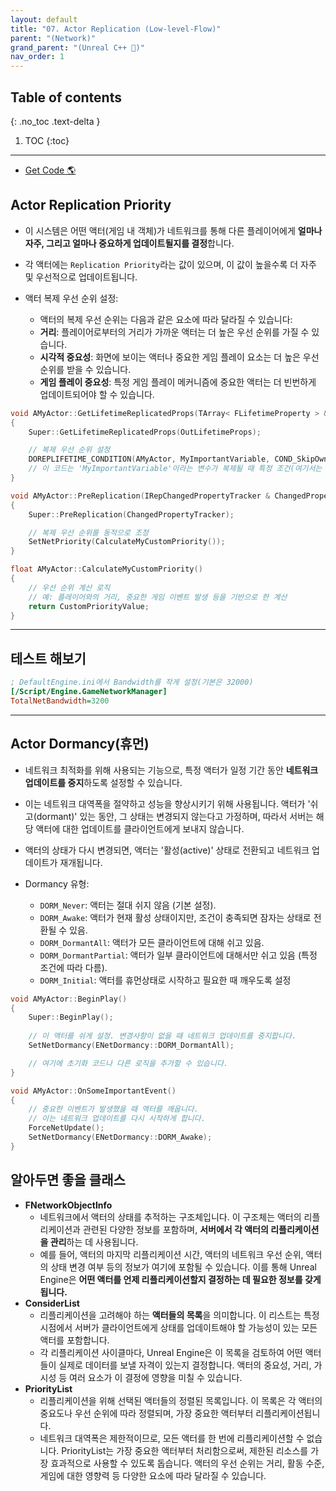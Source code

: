 ```yaml
---
layout: default
title: "07. Actor Replication (Low-level-Flow)"
parent: "(Network)"
grand_parent: "(Unreal C++ 🚀)"
nav_order: 1
---
```


## Table of contents
{: .no_toc .text-delta }

1. TOC
{:toc}

---

* [Get Code 🌎](https://github.com/Arthur880708/Unreal_Example_Network/tree/7)

## Actor Replication Priority

* 이 시스템은 어떤 액터(게임 내 객체)가 네트워크를 통해 다른 플레이어에게 **얼마나 자주, 그리고 얼마나 중요하게 업데이트될지를 결정**합니다. 
* 각 액터에는 `Replication Priority`라는 값이 있으며, 이 값이 높을수록 더 자주 및 우선적으로 업데이트됩니다.

* 액터 복제 우선 순위 설정:
    * 액터의 복제 우선 순위는 다음과 같은 요소에 따라 달라질 수 있습니다:
    * **거리**: 플레이어로부터의 거리가 가까운 액터는 더 높은 우선 순위를 가질 수 있습니다.
    * **시각적 중요성**: 화면에 보이는 액터나 중요한 게임 플레이 요소는 더 높은 우선 순위를 받을 수 있습니다.
    * **게임 플레이 중요성**: 특정 게임 플레이 메커니즘에 중요한 액터는 더 빈번하게 업데이트되어야 할 수 있습니다.

```cpp
void AMyActor::GetLifetimeReplicatedProps(TArray< FLifetimeProperty > & OutLifetimeProps) const
{
    Super::GetLifetimeReplicatedProps(OutLifetimeProps);

    // 복제 우선 순위 설정
    DOREPLIFETIME_CONDITION(AMyActor, MyImportantVariable, COND_SkipOwner);
    // 이 코드는 'MyImportantVariable'이라는 변수가 복제될 때 특정 조건(여기서는 소유자를 제외하고)을 적용합니다.
}

void AMyActor::PreReplication(IRepChangedPropertyTracker & ChangedPropertyTracker)
{
    Super::PreReplication(ChangedPropertyTracker);

    // 복제 우선 순위를 동적으로 조정
    SetNetPriority(CalculateMyCustomPriority());
}

float AMyActor::CalculateMyCustomPriority()
{
    // 우선 순위 계산 로직
    // 예: 플레이어와의 거리, 중요한 게임 이벤트 발생 등을 기반으로 한 계산
    return CustomPriorityValue;
}

```

---

## 테스트 해보기

```ini
; DefaultEngine.ini에서 Bandwidth를 작게 설정(기본은 32000)
[/Script/Engine.GameNetworkManager]
TotalNetBandwidth=3200
```

---

## Actor Dormancy(휴먼)

* 네트워크 최적화를 위해 사용되는 기능으로, 특정 액터가 일정 기간 동안 **네트워크 업데이트를 중지**하도록 설정할 수 있습니다. 
* 이는 네트워크 대역폭을 절약하고 성능을 향상시키기 위해 사용됩니다. 액터가 '쉬고(dormant)' 있는 동안, 그 상태는 변경되지 않는다고 가정하며, 따라서 서버는 해당 액터에 대한 업데이트를 클라이언트에게 보내지 않습니다. 
* 액터의 상태가 다시 변경되면, 액터는 '활성(active)' 상태로 전환되고 네트워크 업데이트가 재개됩니다.

* Dormancy 유형:
    * `DORM_Never`: 액터는 절대 쉬지 않음 (기본 설정).
    * `DORM_Awake`: 액터가 현재 활성 상태이지만, 조건이 충족되면 잠자는 상태로 전환될 수 있음.
    * `DORM_DormantAll`: 액터가 모든 클라이언트에 대해 쉬고 있음.
    * `DORM_DormantPartial`: 액터가 일부 클라이언트에 대해서만 쉬고 있음 (특정 조건에 따라 다름).
    * `DORM_Initial`: 액터를 휴먼상태로 시작하고 필요한 때 깨우도록 설정

```cpp
void AMyActor::BeginPlay()
{
    Super::BeginPlay();
    
    // 이 액터를 쉬게 설정. 변경사항이 없을 때 네트워크 업데이트를 중지합니다.
    SetNetDormancy(ENetDormancy::DORM_DormantAll);

    // 여기에 초기화 코드나 다른 로직을 추가할 수 있습니다.
}

void AMyActor::OnSomeImportantEvent()
{
    // 중요한 이벤트가 발생했을 때 액터를 깨웁니다.
    // 이는 네트워크 업데이트를 다시 시작하게 합니다.
    ForceNetUpdate();
    SetNetDormancy(ENetDormancy::DORM_Awake);
}

```
## 알아두면 좋을 클래스

* **FNetworkObjectInfo**
    * 네트워크에서 액터의 상태를 추적하는 구조체입니다. 이 구조체는 액터의 리플리케이션과 관련된 다양한 정보를 포함하며, **서버에서 각 액터의 리플리케이션을 관리**하는 데 사용됩니다.
    * 예를 들어, 액터의 마지막 리플리케이션 시간, 액터의 네트워크 우선 순위, 액터의 상태 변경 여부 등의 정보가 여기에 포함될 수 있습니다. 이를 통해 Unreal Engine은 **어떤 액터를 언제 리플리케이션할지 결정하는 데 필요한 정보를 갖게 됩니다.**
* **ConsiderList**
    * 리플리케이션을 고려해야 하는 **액터들의 목록**을 의미합니다. 이 리스트는 특정 시점에서 서버가 클라이언트에게 상태를 업데이트해야 할 가능성이 있는 모든 액터를 포함합니다.
    * 각 리플리케이션 사이클마다, Unreal Engine은 이 목록을 검토하여 어떤 액터들이 실제로 데이터를 보낼 자격이 있는지 결정합니다. 액터의 중요성, 거리, 가시성 등 여러 요소가 이 결정에 영향을 미칠 수 있습니다.
* **PriorityList**
    * 리플리케이션을 위해 선택된 액터들의 정렬된 목록입니다. 이 목록은 각 액터의 중요도나 우선 순위에 따라 정렬되며, 가장 중요한 액터부터 리플리케이션됩니다.
    * 네트워크 대역폭은 제한적이므로, 모든 액터를 한 번에 리플리케이션할 수 없습니다. PriorityList는 가장 중요한 액터부터 처리함으로써, 제한된 리소스를 가장 효과적으로 사용할 수 있도록 돕습니다. 액터의 우선 순위는 거리, 활동 수준, 게임에 대한 영향력 등 다양한 요소에 따라 달라질 수 있습니다.

    